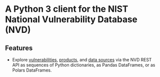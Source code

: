 # A Python 3 client for the NIST National Vulnerability Database (NVD)

## Features

- Explore [vulnerabilities](https://nvd.nist.gov/developers/vulnerabilities), [products](https://nvd.nist.gov/developers/products), and [data sources](https://nvd.nist.gov/developers/data-sources) via the NVD REST API as sequences of Python dictionaries, as Pandas DataFrames, or as Polars DataFrames.
